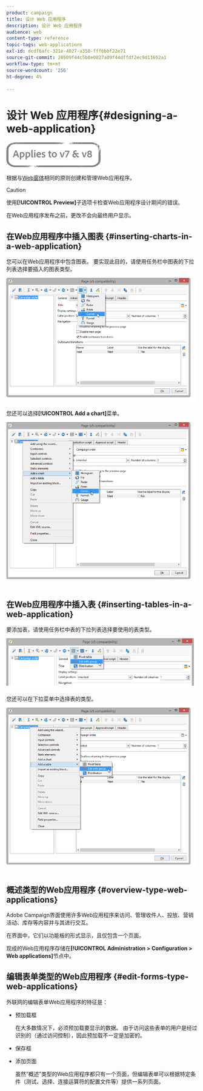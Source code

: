 ```yaml
---
product: campaign
title: 设计 Web 应用程序
description: 设计 Web 应用程序
audience: web
content-type: reference
topic-tags: web-applications
exl-id: dcdf6afc-321e-4027-a350-fff6bbf22e71
source-git-commit: 20509f44c5b8e0827a09f44dffdf2ec9d11652a1
workflow-type: tm+mt
source-wordcount: '256'
ht-degree: 4%

---
```


# 设计 Web 应用程序{#designing-a-web-application}

![](../../assets/common.svg)

根据与[Web窗体](about-web-forms.md)相同的原则创建和管理Web应用程序。

>[!CAUTION]
>
>使用&#x200B;**[!UICONTROL Preview]**&#x200B;子选项卡检查Web应用程序设计期间的错误。
>
>在Web应用程序发布之前，更改不会向最终用户显示。

## 在Web应用程序中插入图表 {#inserting-charts-in-a-web-application}

您可以在Web应用程序中包含图表。 要实现此目的，请使用任务栏中图表的下拉列表选择要插入的图表类型。

![](assets/s_ncs_admin_webapps_bar_graph.png)

您还可以选择&#x200B;**[!UICONTROL Add a chart]**&#x200B;菜单。

![](assets/s_ncs_admin_webapps_graph.png)

## 在Web应用程序中插入表 {#inserting-tables-in-a-web-application}

要添加表，请使用任务栏中表的下拉列表选择要使用的表类型。

![](assets/s_ncs_admin_webapps_bar_table.png)

您还可以在下拉菜单中选择表的类型。

![](assets/s_ncs_admin_webapps_table.png)

## 概述类型的Web应用程序 {#overview-type-web-applications}

Adobe Campaign界面使用许多Web应用程序来访问、管理收件人、投放、营销活动、库存等内容并与其进行交互。

在界面中，它们以功能板的形式显示，且仅包含一个页面。

现成的Web应用程序存储在&#x200B;**[!UICONTROL Administration > Configuration > Web applications]**&#x200B;节点中。

## 编辑表单类型的Web应用程序 {#edit-forms-type-web-applications}

外联网的编辑表单Web应用程序的特征是：

* 预加载框

   在大多数情况下，必须预加载要显示的数据。 由于访问这些表单的用户是经过识别的（通过访问控制），因此预加载不一定是加密的。

* 保存框
* 添加页面

   虽然“概述”类型的Web应用程序都只有一个页面，但编辑表单可以根据特定条件（测试、选择、连接运算符的配置文件等）提供一系列页面。

